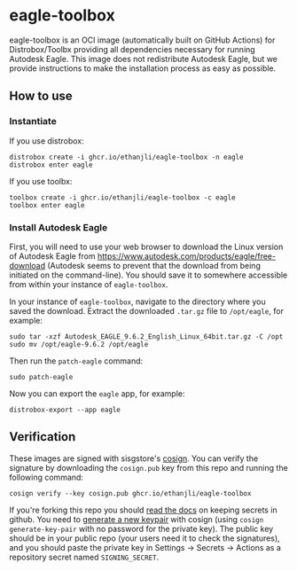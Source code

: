 # eagle-toolbox

eagle-toolbox is an OCI image (automatically built on GitHub Actions) for Distrobox/Toolbx providing all dependencies necessary for running Autodesk Eagle. This image does not redistribute Autodesk Eagle, but we provide instructions to make the installation process as easy as possible.

## How to use

### Instantiate

If you use distrobox:

```
distrobox create -i ghcr.io/ethanjli/eagle-toolbox -n eagle
distrobox enter eagle
```

If you use toolbx:

```
toolbox create -i ghcr.io/ethanjli/eagle-toolbox -c eagle
toolbox enter eagle
```

### Install Autodesk Eagle

First, you will need to use your web browser to download the Linux version of Autodesk Eagle from <https://www.autodesk.com/products/eagle/free-download> (Autodesk seems to prevent that the download from being initiated on the command-line). You should save it to somewhere accessible from within your instance of `eagle-toolbox`.

In your instance of `eagle-toolbox`, navigate to the directory where you saved the download. Extract the downloaded `.tar.gz` file to `/opt/eagle`, for example:

```
sudo tar -xzf Autodesk_EAGLE_9.6.2_English_Linux_64bit.tar.gz -C /opt
sudo mv /opt/eagle-9.6.2 /opt/eagle
```

Then run the `patch-eagle` command:

```
sudo patch-eagle
```

Now you can export the `eagle` app, for example:

```
distrobox-export --app eagle
```

## Verification

These images are signed with sisgstore's [cosign](https://docs.sigstore.dev/cosign/overview/). You can verify the signature by downloading the `cosign.pub` key from this repo and running the following command:

```
cosign verify --key cosign.pub ghcr.io/ethanjli/eagle-toolbox
```

If you're forking this repo you should [read the docs](https://docs.github.com/en/actions/security-guides/encrypted-secrets) on keeping secrets in github. You need to [generate a new keypair](https://docs.sigstore.dev/cosign/overview/) with cosign (using `cosign generate-key-pair` with no password for the private key). The public key should be in your public repo (your users need it to check the signatures), and you should paste the private key in Settings -> Secrets -> Actions as a repository secret named `SIGNING_SECRET`.
